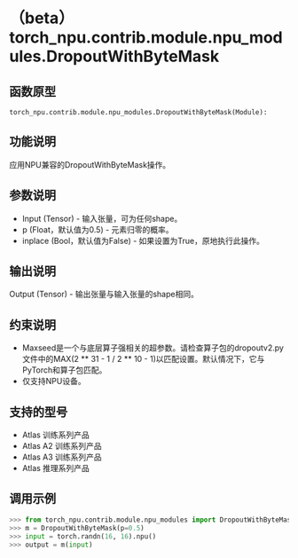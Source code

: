 # （beta）torch_npu.contrib.module.npu_modules.DropoutWithByteMask

## 函数原型

```
torch_npu.contrib.module.npu_modules.DropoutWithByteMask(Module):
```

## 功能说明

应用NPU兼容的DropoutWithByteMask操作。

## 参数说明

- Input (Tensor) - 输入张量，可为任何shape。
- p (Float，默认值为0.5) - 元素归零的概率。
- inplace (Bool，默认值为False) - 如果设置为True，原地执行此操作。

## 输出说明

Output (Tensor) - 输出张量与输入张量的shape相同。

## 约束说明

- Maxseed是一个与底层算子强相关的超参数。请检查算子包的dropoutv2.py文件中的MAX(2 \*\* 31 - 1 / 2 \*\* 10 - 1)以匹配设置。默认情况下，它与PyTorch和算子包匹配。
- 仅支持NPU设备。

## 支持的型号

- <term>Atlas 训练系列产品</term>
- <term>Atlas A2 训练系列产品</term>
- <term>Atlas A3 训练系列产品</term>
- <term>Atlas 推理系列产品</term>

## 调用示例

```python
>>> from torch_npu.contrib.module.npu_modules import DropoutWithByteMask
>>> m = DropoutWithByteMask(p=0.5)
>>> input = torch.randn(16, 16).npu()
>>> output = m(input)
```

